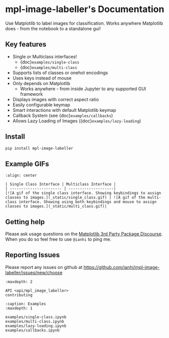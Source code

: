 
# mpl-image-labeller's Documentation

Use Matplotlib to label images for classification. Works anywhere Matplotlib does - from the notebook to a standalone gui!


## Key features
- Single or Multiclass interfaces!
    - {doc}`examples/single-class`
    - {doc}`examples/multi-class`
- Supports lists of classes or onehot encodings
- Uses keys instead of mouse
- Only depends on Matplotlib
    - Works anywhere - from inside Jupyter to any supported GUI framework
- Displays images with correct aspect ratio
- Easily configurable keymap
- Smart interactions with default Matplotlib keymap
- Callback System (see {doc}`examples/callbacks`)
- Allows Lazy Loading of Images ({doc}`examples/lazy-loading`)

## Install
```bash
pip install mpl-image-labeller
```

## Example GIFs
```{table}
:align: center

| Single Class Interface | Multiclass Interface |
| ----------------------- | --------------------|
|![A gif of the single class interface. Showing keybindings to assign classes to images.](_static/single_class.gif) | ![A gif of the multi-class interface. Showing using both keybindings and mouse to assign classes to images.](_static/multi_class.gif)|
```

## Getting help
Please ask usage questions on the [Matplotlib 3rd Party Package Discourse](https://discourse.matplotlib.org/c/3rdparty/18). When you do so feel free
to use `@ianhi` to ping me.

## Reporting Issues
Please report any issues on github at https://github.com/ianhi/mpl-image-labeller/issues/new/choose





```{toctree}
:maxdepth: 2

API <api/mpl_image_labeller>
contributing
```

```{toctree}
:caption: Examples
:maxdepth: 1

examples/single-class.ipynb
examples/multi-class.ipynb
examples/lazy-loading.ipynb
examples/callbacks.ipynb
```
